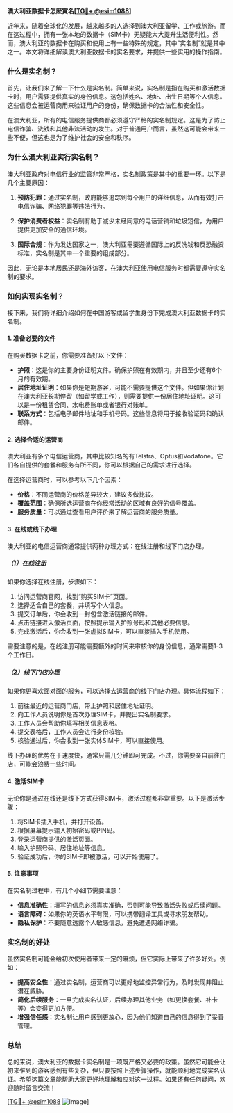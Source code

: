 **澳大利亚数据卡怎麽實名[[TG💪+ @esim1088](https://t.me/s/esim1088)]**

近年来，随着全球化的发展，越来越多的人选择到澳大利亚留学、工作或旅游。而在这过程中，拥有一张本地的数据卡（SIM卡）无疑能大大提升生活便利性。然而，澳大利亚的数据卡在购买和使用上有一些特殊的规定，其中“实名制”就是其中之一。本文将详细解读澳大利亚数据卡的实名要求，并提供一些实用的操作指南。

### 什么是实名制？

首先，让我们来了解一下什么是实名制。简单来说，实名制是指在购买和激活数据卡时，用户需要提供真实的身份信息。这包括姓名、地址、出生日期等个人信息。这些信息会被运营商用来验证用户的身份，确保数据卡的合法性和安全性。

在澳大利亚，所有的电信服务提供商都必须遵守严格的实名制规定。这是为了防止电信诈骗、洗钱和其他非法活动的发生。对于普通用户而言，虽然这可能会带来一些不便，但这也是为了维护社会的安全和秩序。

### 为什么澳大利亚实行实名制？

澳大利亚政府对电信行业的监管非常严格，实名制政策是其中的重要一环。以下是几个主要原因：

1. **预防犯罪**：通过实名制，政府能够追踪到每个用户的详细信息，从而有效打击电信诈骗、网络犯罪等违法行为。
   
2. **保护消费者权益**：实名制有助于减少未经同意的电话营销和垃圾短信，为用户提供更加安全的通信环境。

3. **国际合规**：作为发达国家之一，澳大利亚需要遵循国际上的反洗钱和反恐融资标准，实名制是其中一个重要的组成部分。

因此，无论是本地居民还是海外访客，在澳大利亚使用电信服务时都需要遵守实名制的要求。

### 如何实现实名制？

接下来，我们将详细介绍如何在中国游客或留学生身份下完成澳大利亚数据卡的实名制。

#### 1. 准备必要的文件

在购买数据卡之前，你需要准备好以下文件：

- **护照**：这是你的主要身份证明文件。确保护照在有效期内，并且至少还有6个月的有效期。
- **居住地址证明**：如果你是短期游客，可能不需要提供这个文件。但如果你计划在澳大利亚长期停留（如留学或工作），则需要提供一份居住地址证明。这可以是一份租赁合同、水电费账单或者银行对账单。
- **联系方式**：包括电子邮件地址和手机号码。这些信息将用于接收验证码和确认邮件。

#### 2. 选择合适的运营商

澳大利亚有多个电信运营商，其中比较知名的有Telstra、Optus和Vodafone。它们各自提供的套餐和服务有所不同，你可以根据自己的需求进行选择。

在选择运营商时，可以参考以下几个因素：

- **价格**：不同运营商的价格差异较大，建议多做比较。
- **覆盖范围**：确保所选运营商在你经常活动的区域有良好的信号覆盖。
- **服务质量**：可以通过查看用户评价来了解运营商的服务质量。

#### 3. 在线或线下办理

澳大利亚的电信运营商通常提供两种办理方式：在线注册和线下门店办理。

##### （1）在线注册

如果你选择在线注册，步骤如下：

1. 访问运营商官网，找到“购买SIM卡”页面。
2. 选择适合自己的套餐，并填写个人信息。
3. 提交订单后，你会收到一封包含激活链接的邮件。
4. 点击链接进入激活页面，按照提示输入护照号码和其他必要信息。
5. 完成激活后，你会收到一张虚拟SIM卡，可以直接插入手机使用。

需要注意的是，在线注册可能需要额外的时间来审核你的身份信息，通常需要1-3个工作日。

##### （2）线下门店办理

如果你更喜欢面对面的服务，可以选择去运营商的线下门店办理。具体流程如下：

1. 前往最近的运营商门店，带上护照和居住地址证明。
2. 向工作人员说明你是首次办理SIM卡，并提出实名制要求。
3. 工作人员会帮助你填写相关信息表格。
4. 提交表格后，工作人员会进行身份核验。
5. 核验通过后，你会收到一张实体SIM卡，可以直接使用。

线下办理的优势在于速度快，通常只需几分钟即可完成。不过，你需要亲自前往门店，可能会浪费一些时间。

#### 4. 激活SIM卡

无论你是通过在线还是线下方式获得SIM卡，激活过程都非常重要。以下是激活步骤：

1. 将SIM卡插入手机，并打开设备。
2. 根据屏幕提示输入初始密码或PIN码。
3. 登录运营商提供的激活页面。
4. 输入护照号码、居住地址等信息。
5. 验证成功后，你的SIM卡即被激活，可以开始使用了。

#### 5. 注意事项

在实名制过程中，有几个小细节需要注意：

- **信息准确性**：填写的信息必须真实准确，否则可能导致激活失败或后续问题。
- **语言障碍**：如果你的英语水平有限，可以携带翻译工具或寻求朋友帮助。
- **隐私保护**：不要随意透露个人敏感信息，避免遭遇网络诈骗。

### 实名制的好处

虽然实名制可能会给初次使用者带来一定的麻烦，但它实际上带来了许多好处。例如：

- **提高安全性**：通过实名制，运营商可以更好地监控异常行为，及时发现并阻止潜在威胁。
- **简化后续服务**：一旦完成实名认证，后续办理其他业务（如更换套餐、补卡等）会变得更加方便。
- **增强信任感**：实名制让用户感到更放心，因为他们知道自己的信息得到了妥善管理。

### 总结

总的来说，澳大利亚的数据卡实名制是一项既严格又必要的政策。虽然它可能会让初来乍到的游客感到有些复杂，但只要按照上述步骤操作，就能顺利地完成实名认证。希望这篇文章能帮助大家更好地理解和应对这一过程。如果还有任何疑问，欢迎随时留言交流！

[[TG💪+ @esim1088](https://t.me/s/esim1088) ![Image](https://i.postimg.cc/4NQfJmqS/Snipaste-2025-05-13-00-14-12.png)]